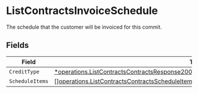 # ListContractsInvoiceSchedule

The schedule that the customer will be invoiced for this commit.


## Fields

| Field                                                                                                                                                                                                         | Type                                                                                                                                                                                                          | Required                                                                                                                                                                                                      | Description                                                                                                                                                                                                   |
| ------------------------------------------------------------------------------------------------------------------------------------------------------------------------------------------------------------- | ------------------------------------------------------------------------------------------------------------------------------------------------------------------------------------------------------------- | ------------------------------------------------------------------------------------------------------------------------------------------------------------------------------------------------------------- | ------------------------------------------------------------------------------------------------------------------------------------------------------------------------------------------------------------- |
| `CreditType`                                                                                                                                                                                                  | [*operations.ListContractsContractsResponse200ApplicationJSONResponseBodyDataInitialCreditType](../../models/operations/listcontractscontractsresponse200applicationjsonresponsebodydatainitialcredittype.md) | :heavy_minus_sign:                                                                                                                                                                                            | N/A                                                                                                                                                                                                           |
| `ScheduleItems`                                                                                                                                                                                               | [][operations.ListContractsContractsScheduleItems](../../models/operations/listcontractscontractsscheduleitems.md)                                                                                            | :heavy_minus_sign:                                                                                                                                                                                            | N/A                                                                                                                                                                                                           |